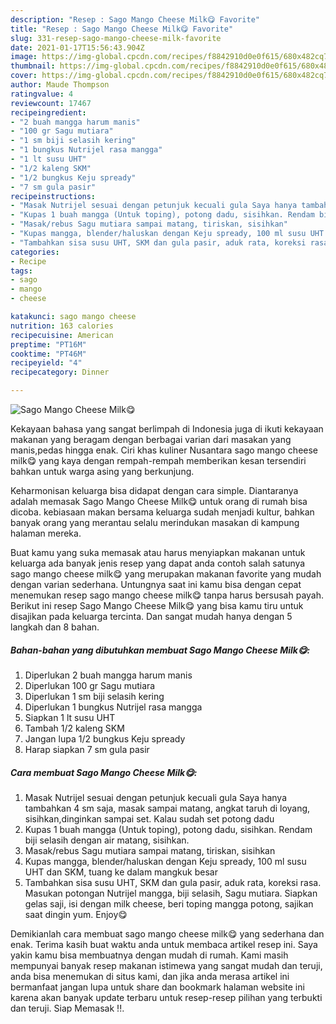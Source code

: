 ```yaml
---
description: "Resep : Sago Mango Cheese Milk😋 Favorite"
title: "Resep : Sago Mango Cheese Milk😋 Favorite"
slug: 331-resep-sago-mango-cheese-milk-favorite
date: 2021-01-17T15:56:43.904Z
image: https://img-global.cpcdn.com/recipes/f8842910d0e0f615/680x482cq70/sago-mango-cheese-milk😋-foto-resep-utama.jpg
thumbnail: https://img-global.cpcdn.com/recipes/f8842910d0e0f615/680x482cq70/sago-mango-cheese-milk😋-foto-resep-utama.jpg
cover: https://img-global.cpcdn.com/recipes/f8842910d0e0f615/680x482cq70/sago-mango-cheese-milk😋-foto-resep-utama.jpg
author: Maude Thompson
ratingvalue: 4
reviewcount: 17467
recipeingredient:
- "2 buah mangga harum manis"
- "100 gr Sagu mutiara"
- "1 sm biji selasih kering"
- "1 bungkus Nutrijel rasa mangga"
- "1 lt susu UHT"
- "1/2 kaleng SKM"
- "1/2 bungkus Keju spready"
- "7 sm gula pasir"
recipeinstructions:
- "Masak Nutrijel sesuai dengan petunjuk kecuali gula Saya hanya tambahkan 4 sm saja, masak sampai matang, angkat taruh di loyang, sisihkan,dinginkan sampai set. Kalau sudah set potong dadu"
- "Kupas 1 buah mangga (Untuk toping), potong dadu, sisihkan. Rendam biji selasih dengan air matang, sisihkan."
- "Masak/rebus Sagu mutiara sampai matang, tiriskan, sisihkan"
- "Kupas mangga, blender/haluskan dengan Keju spready, 100 ml susu UHT dan SKM, tuang ke dalam mangkuk besar"
- "Tambahkan sisa susu UHT, SKM dan gula pasir, aduk rata, koreksi rasa. Masukan potongan Nutrijel mangga, biji selasih, Sagu mutiara. Siapkan gelas saji, isi dengan milk cheese, beri toping mangga potong, sajikan saat dingin yum. Enjoy😋"
categories:
- Recipe
tags:
- sago
- mango
- cheese

katakunci: sago mango cheese 
nutrition: 163 calories
recipecuisine: American
preptime: "PT16M"
cooktime: "PT46M"
recipeyield: "4"
recipecategory: Dinner

---
```



![Sago Mango Cheese Milk😋](https://img-global.cpcdn.com/recipes/f8842910d0e0f615/680x482cq70/sago-mango-cheese-milk😋-foto-resep-utama.jpg)

Kekayaan bahasa yang sangat berlimpah di Indonesia juga di ikuti kekayaan makanan yang beragam dengan berbagai varian dari masakan yang manis,pedas hingga enak. Ciri khas kuliner Nusantara sago mango cheese milk😋 yang kaya dengan rempah-rempah memberikan kesan tersendiri bahkan untuk warga asing yang berkunjung.


Keharmonisan keluarga bisa didapat dengan cara simple. Diantaranya adalah memasak Sago Mango Cheese Milk😋 untuk orang di rumah bisa dicoba. kebiasaan makan bersama keluarga sudah menjadi kultur, bahkan banyak orang yang merantau selalu merindukan masakan di kampung halaman mereka.



Buat kamu yang suka memasak atau harus menyiapkan makanan untuk keluarga ada banyak jenis resep yang dapat anda contoh salah satunya sago mango cheese milk😋 yang merupakan makanan favorite yang mudah dengan varian sederhana. Untungnya saat ini kamu bisa dengan cepat menemukan resep sago mango cheese milk😋 tanpa harus bersusah payah.
Berikut ini resep Sago Mango Cheese Milk😋 yang bisa kamu tiru untuk disajikan pada keluarga tercinta. Dan sangat mudah hanya dengan 5 langkah dan 8 bahan.


<!--inarticleads1-->

##### Bahan-bahan yang dibutuhkan membuat Sago Mango Cheese Milk😋:

1. Diperlukan 2 buah mangga harum manis
1. Diperlukan 100 gr Sagu mutiara
1. Diperlukan 1 sm biji selasih kering
1. Diperlukan 1 bungkus Nutrijel rasa mangga
1. Siapkan 1 lt susu UHT
1. Tambah 1/2 kaleng SKM
1. Jangan lupa 1/2 bungkus Keju spready
1. Harap siapkan 7 sm gula pasir




<!--inarticleads2-->

##### Cara membuat  Sago Mango Cheese Milk😋:

1. Masak Nutrijel sesuai dengan petunjuk kecuali gula Saya hanya tambahkan 4 sm saja, masak sampai matang, angkat taruh di loyang, sisihkan,dinginkan sampai set. Kalau sudah set potong dadu
1. Kupas 1 buah mangga (Untuk toping), potong dadu, sisihkan. Rendam biji selasih dengan air matang, sisihkan.
1. Masak/rebus Sagu mutiara sampai matang, tiriskan, sisihkan
1. Kupas mangga, blender/haluskan dengan Keju spready, 100 ml susu UHT dan SKM, tuang ke dalam mangkuk besar
1. Tambahkan sisa susu UHT, SKM dan gula pasir, aduk rata, koreksi rasa. Masukan potongan Nutrijel mangga, biji selasih, Sagu mutiara. Siapkan gelas saji, isi dengan milk cheese, beri toping mangga potong, sajikan saat dingin yum. Enjoy😋




Demikianlah cara membuat sago mango cheese milk😋 yang sederhana dan enak. Terima kasih buat waktu anda untuk membaca artikel resep ini. Saya yakin kamu bisa membuatnya dengan mudah di rumah. Kami masih mempunyai banyak resep makanan istimewa yang sangat mudah dan teruji, anda bisa menemukan di situs kami, dan jika anda merasa artikel ini bermanfaat jangan lupa untuk share dan bookmark halaman website ini karena akan banyak update terbaru untuk resep-resep pilihan yang terbukti dan teruji. Siap Memasak !!. 
